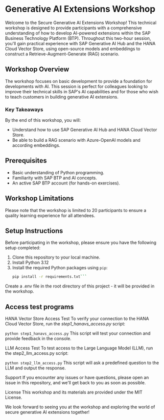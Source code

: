 # Generative AI Extensions Workshop

Welcome to the Secure Generative AI Extensions Workshop! This technical workshop is designed to provide participants with a comprehensive understanding of how to develop AI-powered extensions within the SAP Business Technology Platform (BTP). Throughout this two-hour session, you'll gain practical experience with SAP Generative AI Hub and the HANA Cloud Vector Store, using open-source models and embeddings to construct a Retrieve-Augment-Generate (RAG) scenario.

## Workshop Overview

The workshop focuses on basic development to provide a foundation for developments with AI. This session is perfect for colleagues looking to improve their technical skills in SAP's AI capabilities and for those who wish to teach customers in building generative AI extensions.

### Key Takeaways

By the end of this workshop, you will:

- Understand how to use SAP Generative AI Hub and HANA Cloud Vector Store.
- Be able to build a RAG scenario with Azure-OpenAI models and according embeddings.

## Prerequisites

- Basic understanding of Python programming.
- Familiarity with SAP BTP and AI concepts.
- An active SAP BTP account (for hands-on exercises).

## Workshop Limitations

Please note that the workshop is limited to 20 participants to ensure a quality learning experience for all attendees.

## Setup Instructions

Before participating in the workshop, please ensure you have the following setup completed:

1. Clone this repository to your local machine.
2. Install Python 3.12 
3. Install the required Python packages using `pip`:
   ```sh
   pip install -r requirements.txt```

Create a .env file in the root directory of this project - it will be provided in the workshop.

## Access test programs

HANA Vector Store Access Test
To verify your connection to the HANA Cloud Vector Store, run the _step1_hanavs_access.py_ script:

```python step1_hanavs_access.py```
This script will test your connection and provide feedback in the console.

LLM Access Test
To test access to the Large Language Model (LLM), run the step2_llm_access.py script:


```python step2_llm_access.py```
This script will ask a predefined question to the LLM and output the response.

Support
If you encounter any issues or have questions, please open an issue in this repository, and we'll get back to you as soon as possible.

License
This workshop and its materials are provided under the MIT License.

We look forward to seeing you at the workshop and exploring the world of secure generative AI extensions together!
